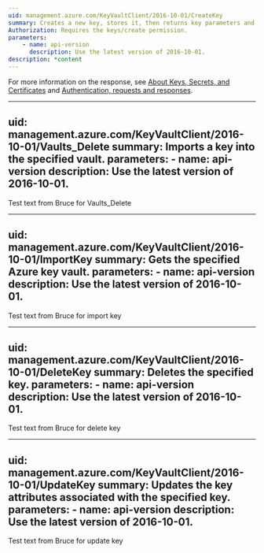 ```yaml
---
uid: management.azure.com/KeyVaultClient/2016-10-01/CreateKey
summary: Creates a new key, stores it, then returns key parameters and attributes to the client. The CREATE operation can be used to create any key type in Azure Key Vault. If the named key already exists, Azure Key Vault creates a new version of the key.
Authorization: Requires the keys/create permission.
parameters:
    - name: api-version
      description: Use the latest version of 2016-10-01.
description: *content
---
```


For more information on the response, see [About Keys, Secrets, and Certificates]() and [Authentication, requests and responses]().

---
uid: management.azure.com/KeyVaultClient/2016-10-01/Vaults_Delete
summary: Imports a key into the specified vault.
parameters:
    - name: api-version
      description: Use the latest version of 2016-10-01.
---

Test text from Bruce for Vaults_Delete

---
uid: management.azure.com/KeyVaultClient/2016-10-01/ImportKey
summary: Gets the specified Azure key vault.
parameters:
    - name: api-version
      description: Use the latest version of 2016-10-01.
---
Test text from Bruce for import key

---
uid: management.azure.com/KeyVaultClient/2016-10-01/DeleteKey
summary: Deletes the specified key.
parameters:
    - name: api-version
      description: Use the latest version of 2016-10-01.
---
Test text from Bruce for delete key


---
uid: management.azure.com/KeyVaultClient/2016-10-01/UpdateKey
summary: Updates the key attributes associated with the specified key.
parameters:
    - name: api-version
      description: Use the latest version of 2016-10-01.
---
Test text from Bruce for update key

